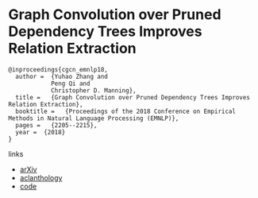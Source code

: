 # Graph Convolution over Pruned Dependency Trees Improves Relation Extraction

```
@inproceedings{cgcn_emnlp18,
  author =  {Yuhao Zhang and 
            Peng Qi and
            Christopher D. Manning},
  title =   {Graph Convolution over Pruned Dependency Trees Improves Relation Extraction},
  booktitle =   {Proceedings of the 2018 Conference on Empirical Methods in Natural Language Processing (EMNLP)},
  pages = 	{2205--2215},
  year =  {2018}
}
```

links
- [arXiv](https://arxiv.org/abs/1809.10185)
- [aclanthology](https://aclanthology.coli.uni-saarland.de/papers/D18-1244/d18-1244)
- [code](https://github.com/qipeng/gcn-over-pruned-trees)
